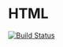 # HTML

[![Build Status](https://github.com/Dale-Black/HTML.jl/actions/workflows/CI.yml/badge.svg?branch=main)](https://github.com/Dale-Black/HTML.jl/actions/workflows/CI.yml?query=branch%3Amain)
